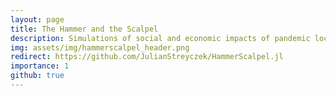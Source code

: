 ```yaml
---
layout: page
title: The Hammer and the Scalpel
description: Simulations of social and economic impacts of pandemic lockdown policies. Julia Replication of Chari, Kirpalani, and Phelan (2021)
img: assets/img/hammerscalpel_header.png
redirect: https://github.com/JulianStreyczek/HammerScalpel.jl
importance: 1
github: true
---
```



